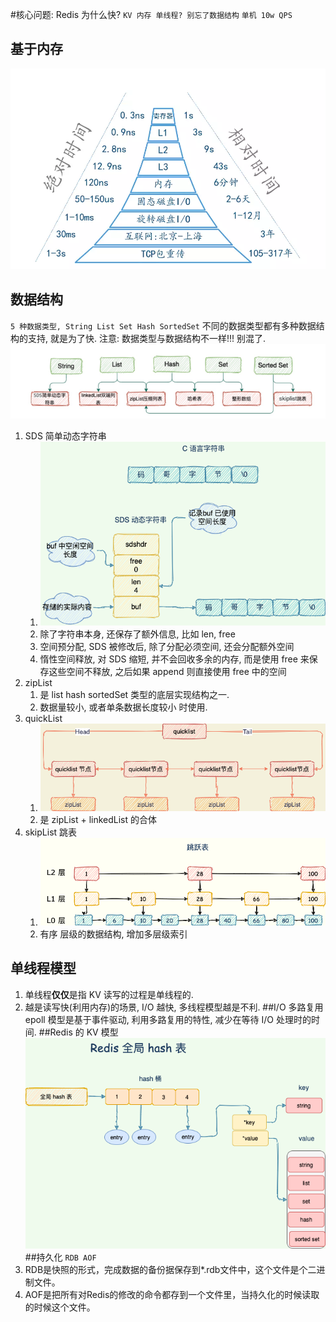 #核心问题: Redis 为什么快?
`KV 内存 单线程? 别忘了数据结构`
`单机 10w QPS`
## 基于内存
![img.png](img.png)
## 数据结构
`5 种数据类型, String List Set Hash SortedSet`
不同的数据类型都有多种数据结构的支持, 就是为了快. 注意: 数据类型与数据结构不一样!!! 别混了.
![img_2.png](img_2.png)

1. SDS 简单动态字符串
   1. ![img_1.png](img_1.png)
   2. 除了字符串本身, 还保存了额外信息, 比如 len, free
   3. 空间预分配, SDS 被修改后, 除了分配必须空间, 还会分配额外空间
   4. 惰性空间释放, 对 SDS 缩短, 并不会回收多余的内存, 而是使用 free 来保存这些空间不释放, 之后如果 append 则直接使用 free 中的空间
2. zipList
   1. 是 list hash sortedSet 类型的底层实现结构之一.
   2. 数据量较小, 或者单条数据长度较小 时使用.
3. quickList
   1. ![img_3.png](img_3.png)
   2. 是 zipList + linkedList 的合体
4. skipList 跳表
   1. ![img_4.png](img_4.png)
   2. 有序 层级的数据结构, 增加多层级索引
## 单线程模型
1. 单线程**仅仅**是指 KV 读写的过程是单线程的.
2. 越是读写快(利用内存)的场景, I/O 越快, 多线程模型越是不利.
##I/O 多路复用
epoll 模型是基于事件驱动, 利用多路复用的特性, 减少在等待 I/O 处理时的时间.
##Redis 的 KV 模型
![img_5.png](img_5.png)
##持久化
`RDB AOF`
1. RDB是快照的形式，完成数据的备份据保存到*.rdb文件中，这个文件是个二进制文件。
2. AOF是把所有对Redis的修改的命令都存到一个文件里，当持久化的时候读取的时候这个文件。
